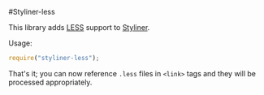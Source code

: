 #Styliner-less

This library adds [LESS](http://lesscss.org) support to [Styliner](https://github.com/SLaks/Styliner).

Usage:

```javascript
require("styliner-less");
```

That's it; you can now reference `.less` files in `<link>` tags and they will be processed appropriately.